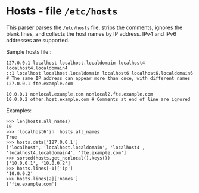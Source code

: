 Hosts - file ``/etc/hosts``
===========================

This parser parses the ``/etc/hosts`` file, strips the comments, ignores the
blank lines, and collects the host names by IP address.  IPv4 and IPv6
addresses are supported.

Sample hosts file::

    127.0.0.1 localhost localhost.localdomain localhost4 localhost4.localdomain4
    ::1 localhost localhost.localdomain localhost6 localhost6.localdomain6
    # The same IP address can appear more than once, with different names
    127.0.0.1 fte.example.com

    10.0.0.1 nonlocal.example.com nonlocal2.fte.example.com
    10.0.0.2 other.host.example.com # Comments at end of line are ignored

Examples:

    >>> len(hosts.all_names)
    10
    >>> 'localhost6'in  hosts.all_names
    True
    >>> hosts.data['127.0.0.1']
    ['localhost', 'localhost.localdomain', 'localhost4', 'localhost4.localdomain4', 'fte.example.com']
    >>> sorted(hosts.get_nonlocal().keys())
    ['10.0.0.1', '10.0.0.2']
    >>> hosts.lines[-1]['ip']
    '10.0.0.2'
    >>> hosts.lines[2]['names']
    ['fte.example.com']